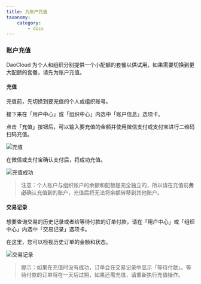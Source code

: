 ```yaml
---
title: 为账户充值
taxonomy:
    category:
        - docs
---
```


<!--

额度限制？
发票？
礼券，过期时间。
微信注册，是否要解绑？
微信注册，用户名，现在增加了邮箱信息
-->

### 账户充值

DaoCloud 为个人和组织分别提供一个小配额的套餐以供试用，如果需要切换到更大配额的套餐，请先为账户充值。

#### 充值

充值前，先切换到要充值的个人或组织账号。

接下来在「用户中心」或「组织中心」内选中「账户信息」选项卡。

点击「充值」按钮后，可以输入要充值的金额并使用微信支付或支付宝进行二维码扫码充值。

![充值](/img/screenshots/features/profiles/payment/pay.png)

在微信或支付宝确认支付后，将成功充值。

![充值成功](/img/screenshots/features/profiles/payment/success.png)

> 注意：个人账户与组织账户的余额和配额是完全独立的，所以请在充值前**务必**确认充值到的账户，充值后将无法将余额转移到其他账户。

#### 交易记录

想要查询交易的历史记录或者给等待付款的订单付款，请在「用户中心」或「组织中心」内选中「交易记录」选项卡。

在这里，您可以检视历史订单的金额和状态。

![交易记录](/img/screenshots/features/profiles/payment/history.png)

> 提示：如果在充值时没有成功，订单会在交易记录中显示「等待付款」。等待付款的订单将在一天后过期，如果还需充值，请重新执行充值操作。